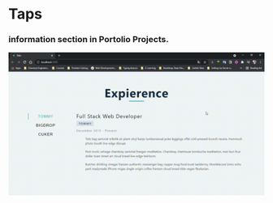 # Taps

### information section in Portolio Projects.

![alt project-preview](./public/project-preview.gif)
